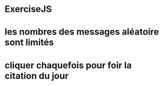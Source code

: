 # ExerciseJS
# les nombres des messages aléatoire sont limités 
# cliquer chaquefois pour foir la citation du jour
